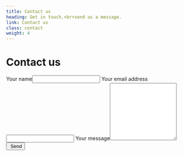 ```yaml
---
title: Contact us
heading: Get in touch,<br>send us a message.
link: Contact us
class: contact
weight: 4
---
```


# Contact us
<form id="contactForm" action="/mail" method="get" accept-charset="utf-8">
  <label>Your name</label><input name="name" type="text" required="required">
  <label>Your email address</label><input name="email" type="email" required="required">
  <label>Your message</label><textarea name="message" rows="10" required="required"></textarea>
  <button id="sendMessage" class="button-primary" type="submit"><i id="messageStatus" class="fa fa-envelope-o"></i>&nbsp;<span id="messageButtonText">Send</span></button>
</form>
